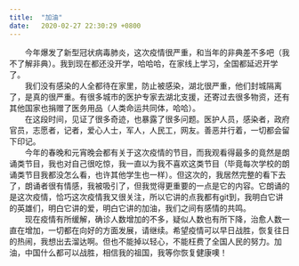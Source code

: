 ```yaml
--- 
title:  "加油"
date:   2020-02-27 22:30:29 +0800  
---
```


&emsp;&emsp;今年爆发了新型冠状病毒肺炎，这次疫情很严重，和当年的非典差不多吧（我不了解非典）。我到现在都还没开学，哈哈哈，在家线上学习，全国都延迟开学了。  
&emsp;&emsp;我们没有感染的人全都待在家里，防止被感染，湖北很严重，他们封城隔离了，是真的很严重。有很多城市的医护专家去湖北支援，还寄过去很多物资，还有其他国家也捐赠了医务用品（人类命运共同体，哈哈）。  
&emsp;&emsp;在这段时间，见证了很多奇迹，也暴露了很多问题。医护人员，感染者，政府官员，志愿者，记者，爱心人士，军人，人民工，网友。善恶并行着，一切都会留下印记。  
&emsp;&emsp;今年的春晚和元宵晚会都有关于这次疫情的节目，而我观看得最多的竟然是朗诵类节目，我也对自己很吃惊，我一直以为我不喜欢这类节目（毕竟每次学校的朗诵类节目我都没怎么看，也许其他学生也一样）。但这次的，我居然完整的看下去了，朗诵者很有情感，我被吸引了，但我觉得更重要的一点是它的内容。它朗诵的是这次疫情，恰巧这次疫情我又很关注，所以它讲的点我都有git到，我明白它讲的英雄们，明白它讲的爱，明白它讲的加油，我们之间有感情的共鸣。  
&emsp;&emsp;现在疫情有所缓解，确诊人数增加的不多，疑似人数也有所下降，治愈人数一直在增加，一切都在向好的方面发展，请继续。希望疫情可以早日战胜，恢复往日的热闹，我想出去溜达啊。但也不能掉以轻心，不能枉费了全国人民的努力。加油，中国什么都可以战胜，相信我的祖国，我等你恢复健康噢！